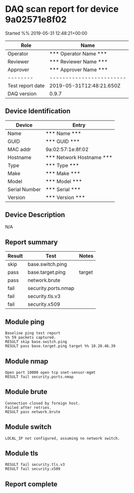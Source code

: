 # DAQ scan report for device 9a02571e8f02
Started %% 2019-05-31 12:48:21+00:00

|  Role  |      Name              |
|--------|------------------------|
|Operator| *** Operator Name *** |
|Reviewer| *** Reviewer Name *** |
|Approver| *** Approver Name *** |
|--------|------------------------|
| Test report date | 2019-05-31T12:48:21.650Z |
| DAQ version      | 0.9.7 |

## Device Identification

| Device        | Entry              |
|---------------|--------------------|
| Name          | *** Name *** |
| GUID          | *** GUID *** |
| MAC addr      | 9a:02:57:1e:8f:02 |
| Hostname      | *** Network Hostname *** |
| Type          | *** Type *** |
| Make          | *** Make *** |
| Model         | *** Model *** |
| Serial Number | *** Serial *** |
| Version       | *** Version *** |

## Device Description

N/A

## Report summary

|Result|Test|Notes|
|---|---|---|
|skip|base.switch.ping||
|pass|base.target.ping|target |
|pass|network.brute||
|fail|security.ports.nmap||
|fail|security.tls.v3||
|fail|security.x509||

## Module ping

```
Baseline ping test report
%% 59 packets captured.
RESULT skip base.switch.ping
RESULT pass base.target.ping target %% 10.20.46.39
```

## Module nmap

```
Open port 10000 open tcp snet-sensor-mgmt
RESULT fail security.ports.nmap
```

## Module brute

```
Connection closed by foreign host.
Failed after retries.
RESULT pass network.brute
```

## Module switch

```
LOCAL_IP not configured, assuming no network switch.
```

## Module tls

```
RESULT fail security.tls.v3
RESULT fail security.x509
```

## Report complete

